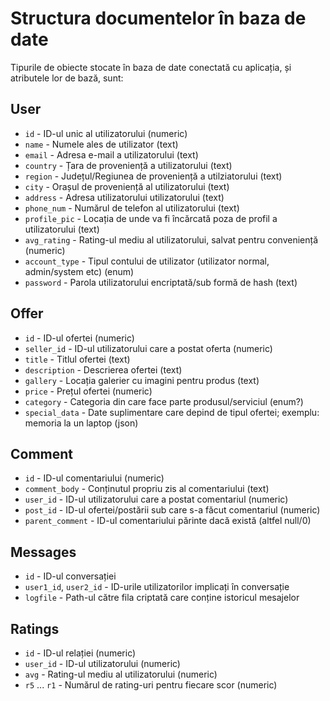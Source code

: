 # Structura documentelor în baza de date
Tipurile de obiecte stocate în baza de date conectată cu aplicația, și atributele lor de bază, sunt:

## User
* `id` - ID-ul unic al utilizatorului (numeric)
* `name` - Numele ales de utilizator (text)
* `email` - Adresa e-mail a utilizatorului (text)
* `country` - Țara de proveniență a utilizatorului (text)
* `region` - Județul/Regiunea de proveniență a utilziatorului (text)
* `city` - Orașul de proveniență al utilizatorului (text)
* `address` - Adresa utilizatorului utilizatorului (text)
* `phone_num` - Numărul de telefon al utilizatorului (text)
* `profile_pic` - Locația de unde va fi încărcată poza de profil a utilizatorului (text)
* `avg_rating` - Rating-ul mediu al utilizatorului, salvat pentru conveniență (numeric)
* `account_type` - Tipul contului de utilizator (utilizator normal, admin/system etc) (enum)
* `password` - Parola utilizatorului encriptată/sub formă de hash (text)

## Offer
* `id` - ID-ul ofertei (numeric)
* `seller_id` - ID-ul utilizatorului care a postat oferta (numeric)
* `title` - Titlul ofertei (text)
* `description` - Descrierea ofertei (text)
* `gallery` - Locația galerier cu imagini pentru produs (text)
* `price` - Prețul ofertei (numeric)
* `category` - Categoria din care face parte produsul/serviciul (enum?)
* `special_data` - Date suplimentare care depind de tipul ofertei; exemplu: memoria la un laptop (json)

## Comment
* `id` - ID-ul comentariului (numeric)
* `comment_body` - Conținutul propriu zis al comentariului (text)
* `user_id` - ID-ul utilizatorului care a postat comentariul (numeric)
* `post_id` - ID-ul ofertei/postării sub care s-a făcut comentariul (numeric)
* `parent_comment` - ID-ul comentariului părinte dacă există (altfel null/0)

## Messages
* `id` - ID-ul conversației
* `user1_id`, `user2_id` - ID-urile utilizatorilor implicați în conversație
* `logfile` - Path-ul către fila criptată care conține istoricul mesajelor

## Ratings
* `id` - ID-ul relației (numeric)
* `user_id` - ID-ul utilizatorului (numeric)
* `avg` - Rating-ul mediu al utilizatorului (numeric)
* `r5` ... `r1` - Numărul de rating-uri pentru fiecare scor (numeric)
